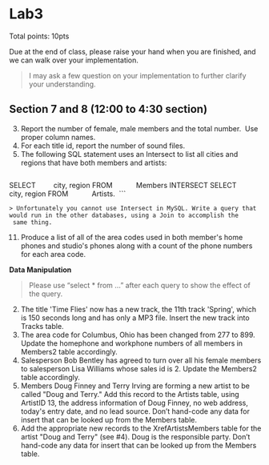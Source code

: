 # Lab3

Total points: 10pts

Due at the end of class, please raise your hand when you are finished, and we can walk over your implementation.

> I may ask a few question on your implementation to further clarify your understanding.

## Section 7 and 8 (12:00 to 4:30 section)

3. Report the number of female, male members and the total number.  Use proper column names.
5. For each title id, report the number of sound files.
6. The following SQL statement uses an Intersect to list all cities and regions that have both members and artists:
    ```
SELECT         city, region
FROM            Members
INTERSECT
SELECT         city, region
FROM            Artists. 
    ``` 

    > Unfortunately you cannot use Intersect in MySQL. Write a query that would run in the other databases, using a Join to accomplish the  same thing.

11. Produce a list of all of the area codes used in both member's home phones and studio's phones along with a count of the phone numbers for each area code.

**Data Manipulation**

> Please use “select * from …” after each query to show the effect of the query.  

2. The title 'Time Flies' now has a new track, the 11th track 'Spring', which is 150 seconds long and has only a MP3 file. Insert the new track into Tracks table.
5. The area code for Columbus, Ohio has been changed from 277 to 899. Update the homephone and workphone numbers of all members in Members2 table accordingly.
6. Salesperson Bob Bentley has agreed to turn over all his female members to salesperson Lisa Williams whose sales id is 2. Update the Members2 table accordingly. 
7. Members Doug Finney and Terry Irving are forming a new artist to be called "Doug and Terry." Add this record to the Artists table, using ArtistID 13, the address information of Doug Finney, no web address, today's entry date, and no lead source. Don’t hand-code any data for insert that can be looked up from the Members table.
8. Add the appropriate new records to the XrefArtistsMembers table for the artist "Doug and Terry" (see #4). Doug is the responsible party. Don’t hand-code any data for insert that can be looked up from the Members table.

